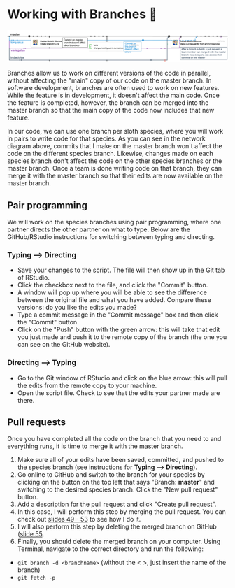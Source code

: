 # Working with Branches :tanabata_tree:

![alt text|10%](branching_diagram.png)

Branches allow us to work on different versions of the code in parallel, without affecting the "main" copy of our code on the master branch. In software development, branches are often used to work on new features. While the feature is in development, it doesn't affect the main code. Once the feature is completed, however, the branch can be merged into the master branch so that the main copy of the code now includes that new feature.

In our code, we can use one branch per sloth species, where you will work in pairs to write code for that species. As you can see in the network diagram above, commits that I make on the master branch won't affect the code on the different species branch. Likewise, changes made on each species branch don't affect the code on the other species branches or the master branch. Once a team is done writing code on that branch, they can merge it with the master branch so that their edits are now available on the master branch.

## Pair programming

We will work on the species branches using pair programming, where one partner directs the other partner on what to type. Below are the GitHub/RStudio instructions for switching between typing and directing.

### Typing --> Directing

+ Save your changes to the script. The file will then show up in the Git tab of RStudio.
+ Click the checkbox next to the file, and click the "Commit" button.
+ A window will pop up where you will be able to see the difference between the original file and what you have added. Compare these versions: do you like the edits you made?
+ Type a commit message in the "Commit message" box and then click the "Commit" button.
+ Click on the "Push" button with the green arrow: this will take that edit you just made and push it to the remote copy of the branch (the one you can see on the GitHub website).

### Directing --> Typing

+ Go to the Git window of RStudio and click on the blue arrow: this will pull the edits from the remote copy to your machine.
+ Open the script file. Check to see that the edits your partner made are there.

## Pull requests

Once you have completed all the code on the branch that you need to and everything runs, it is time to merge it with the master branch.

1. Make sure all of your edits have been saved, committed, and pushed to the species branch (see instructions for **Typing --> Directing**).
2. Go online to GitHub and switch to the branch for your species by clicking on the button on the top left that says "Branch: **master**" and switching to the desired species branch. Click the "New pull request" button.
3. Add a description for the pull request and click "Create pull request".
4. In this case, I will perform this step by merging the pull request. You can check out [slides 49 - 53](https://github.com/jtr13/codehelp/blob/master/GitHubWorkflowPt2.pdf) to see how I do it.
5. I will also perform this step by deleting the merged branch on GitHub ([slide 55](https://github.com/jtr13/codehelp/blob/master/GitHubWorkflowPt2.pdf).
6. Finally, you should delete the merged branch on your computer. Using Terminal, navigate to the correct directory and run the following:
  + `git branch -d <branchname>` (without the < >, just insert the name of the branch)
  + `git fetch -p`
